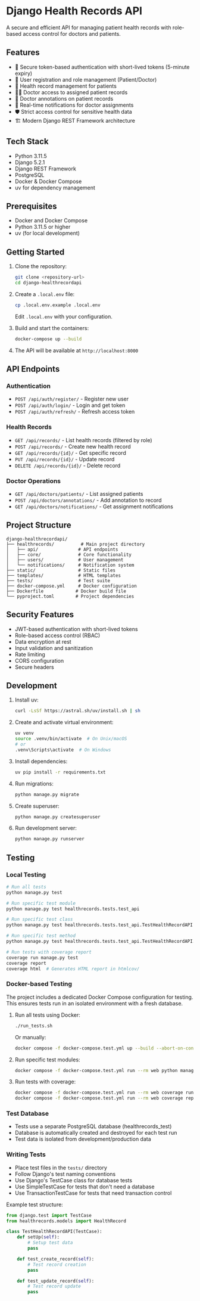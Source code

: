 # Django Health Records API

A secure and efficient API for managing patient health records with role-based access control for doctors and patients.

## Features

- 🔐 Secure token-based authentication with short-lived tokens (5-minute expiry)
- 👤 User registration and role management (Patient/Doctor)
- 📝 Health record management for patients
- 👨‍⚕️ Doctor access to assigned patient records
- 💬 Doctor annotations on patient records
- 🔔 Real-time notifications for doctor assignments
- 🛡️ Strict access control for sensitive health data
- 🏗️ Modern Django REST Framework architecture

## Tech Stack

- Python 3.11.5
- Django 5.2.1
- Django REST Framework
- PostgreSQL
- Docker & Docker Compose
- uv for dependency management

## Prerequisites

- Docker and Docker Compose
- Python 3.11.5 or higher
- uv (for local development)

## Getting Started

1. Clone the repository:
   ```bash
   git clone <repository-url>
   cd django-healthrecordapi
   ```

2. Create a `.local.env` file:
   ```bash
   cp .local.env.example .local.env
   ```
   Edit `.local.env` with your configuration.

3. Build and start the containers:
   ```bash
   docker-compose up --build
   ```

4. The API will be available at `http://localhost:8000`

## API Endpoints

### Authentication
- `POST /api/auth/register/` - Register new user
- `POST /api/auth/login/` - Login and get token
- `POST /api/auth/refresh/` - Refresh access token

### Health Records
- `GET /api/records/` - List health records (filtered by role)
- `POST /api/records/` - Create new health record
- `GET /api/records/{id}/` - Get specific record
- `PUT /api/records/{id}/` - Update record
- `DELETE /api/records/{id}/` - Delete record

### Doctor Operations
- `GET /api/doctors/patients/` - List assigned patients
- `POST /api/doctors/annotations/` - Add annotation to record
- `GET /api/doctors/notifications/` - Get assignment notifications

## Project Structure

```
django-healthrecordapi/
├── healthrecords/          # Main project directory
│   ├── api/               # API endpoints
│   ├── core/              # Core functionality
│   ├── users/             # User management
│   └── notifications/     # Notification system
├── static/                # Static files
├── templates/             # HTML templates
├── tests/                 # Test suite
├── docker-compose.yml     # Docker configuration
├── Dockerfile            # Docker build file
└── pyproject.toml        # Project dependencies
```

## Security Features

- JWT-based authentication with short-lived tokens
- Role-based access control (RBAC)
- Data encryption at rest
- Input validation and sanitization
- Rate limiting
- CORS configuration
- Secure headers

## Development

1. Install uv:
   ```bash
   curl -LsSf https://astral.sh/uv/install.sh | sh
   ```

2. Create and activate virtual environment:
   ```bash
   uv venv
   source .venv/bin/activate  # On Unix/macOS
   # or
   .venv\Scripts\activate  # On Windows
   ```

3. Install dependencies:
   ```bash
   uv pip install -r requirements.txt
   ```

4. Run migrations:
   ```bash
   python manage.py migrate
   ```

5. Create superuser:
   ```bash
   python manage.py createsuperuser
   ```

6. Run development server:
   ```bash
   python manage.py runserver
   ```

## Testing

### Local Testing

```bash
# Run all tests
python manage.py test

# Run specific test module
python manage.py test healthrecords.tests.test_api

# Run specific test class
python manage.py test healthrecords.tests.test_api.TestHealthRecordAPI

# Run specific test method
python manage.py test healthrecords.tests.test_api.TestHealthRecordAPI.test_create_record

# Run tests with coverage report
coverage run manage.py test
coverage report
coverage html  # Generates HTML report in htmlcov/
```

### Docker-based Testing

The project includes a dedicated Docker Compose configuration for testing. This ensures tests run in an isolated environment with a fresh database.

1. Run all tests using Docker:
   ```bash
   ./run_tests.sh
   ```

   Or manually:
   ```bash
   docker compose -f docker-compose.test.yml up --build --abort-on-container-exit
   ```

2. Run specific test modules:
   ```bash
   docker compose -f docker-compose.test.yml run --rm web python manage.py test healthrecords.tests.test_api
   ```

3. Run tests with coverage:
   ```bash
   docker compose -f docker-compose.test.yml run --rm web coverage run manage.py test
   docker compose -f docker-compose.test.yml run --rm web coverage report
   ```

### Test Database

- Tests use a separate PostgreSQL database (healthrecords_test)
- Database is automatically created and destroyed for each test run
- Test data is isolated from development/production data

### Writing Tests

- Place test files in the `tests/` directory
- Follow Django's test naming conventions
- Use Django's TestCase class for database tests
- Use SimpleTestCase for tests that don't need a database
- Use TransactionTestCase for tests that need transaction control

Example test structure:
```python
from django.test import TestCase
from healthrecords.models import HealthRecord

class TestHealthRecordAPI(TestCase):
    def setUp(self):
        # Setup test data
        pass

    def test_create_record(self):
        # Test record creation
        pass

    def test_update_record(self):
        # Test record update
        pass
```

